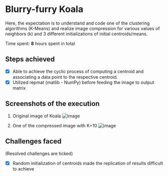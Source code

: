 # Blurry-furry Koala
Here, the expectation is to understand and code one of the clustering algorithms (K-Means) and realize image compression for various values of neighbors (k) and 3 different initializations of initial centroids/means.

Time spent: **8** hours spent in total

## Steps achieved

- [X] Able to achieve the cyclic process of computing a centroid and associating a data point to the respective centroid.
- [X] Utilized repmat (matlib - NumPy) before feeding the image to output matrix

## Screenshots of the execution
1. Original image of Koala
![image](https://user-images.githubusercontent.com/91232193/169625229-7a32ee69-635d-42dc-9e43-96a5cc414526.png)

2. One of the compressed image with K=10
![image](https://user-images.githubusercontent.com/91232193/169625274-de8c9eee-973b-4ea5-8d15-4cfe1bf6ac41.png)

## Challenges faced 
(Resolved challenges are ticked)

- [X] Random initialization of centroids made the replication of results difficult to achieve

